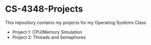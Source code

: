 # CS-4348-Projects

This repository contains my projects for my Operating Systems Class

- Project 1: CPU/Memory Simulation
- Project 2: Threads and Semaphores
